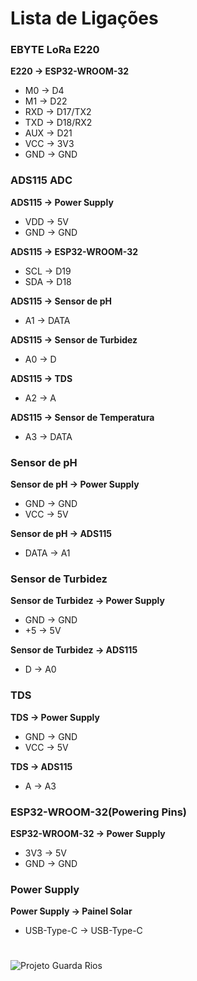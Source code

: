 # Lista de Ligações

### EBYTE LoRa E220

**E220 -> ESP32-WROOM-32**

* M0 -> D4
* M1 -> D22
* RXD -> D17/TX2
* TXD -> D18/RX2
* AUX -> D21
* VCC -> 3V3
* GND -> GND

### ADS115 ADC

**ADS115 -> Power Supply**

* VDD -> 5V
* GND -> GND

**ADS115 -> ESP32-WROOM-32**

* SCL -> D19
* SDA -> D18

**ADS115 -> Sensor de pH**

* A1 -> DATA

**ADS115 -> Sensor de Turbidez**

* A0 -> D

**ADS115 -> TDS**

* A2 -> A

**ADS115 -> Sensor de Temperatura**

* A3 -> DATA

### Sensor de pH

**Sensor de pH -> Power Supply**

* GND -> GND
* VCC -> 5V

**Sensor de pH -> ADS115**

* DATA -> A1

### Sensor de Turbidez

**Sensor de Turbidez -> Power Supply**

* GND -> GND
* +5 -> 5V

**Sensor de Turbidez -> ADS115**

* D -> A0

### TDS

**TDS -> Power Supply**

* GND -> GND
* VCC -> 5V

**TDS -> ADS115**

* A -> A3

### ESP32-WROOM-32(Powering Pins)

**ESP32-WROOM-32 -> Power Supply**

* 3V3 -> 5V
* GND -> GND

### Power Supply

**Power Supply -> Painel Solar**

* USB-Type-C -> USB-Type-C

#

![Projeto Guarda Rios](https://guarda-rios.pt/wp-content/uploads/2024/04/guarda_rios-removebg-preview-10.png)
